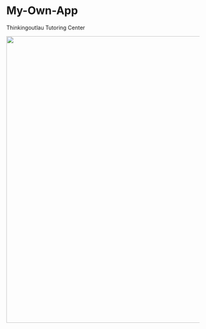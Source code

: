 # My-Own-App
Thinkingoutlau Tutoring Center

<p align="center">
 <img src="public/images/ThinkingoutlauTutoringCenter.png" width="750">
</p>